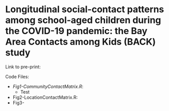 # Longitudinal social-contact patterns among school-aged children during the COVID-19 pandemic: the Bay Area Contacts among Kids (BACK) study

Link to pre-print: 

Code Files: 
+ *Fig1-CommunityContactMatrix.R*: 
    + Test 
+ Fig2-LocationContactMatrix.R:
+ Fig3- 
